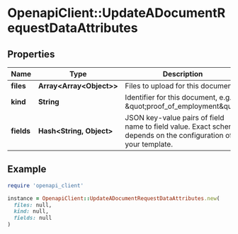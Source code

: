 # OpenapiClient::UpdateADocumentRequestDataAttributes

## Properties

| Name | Type | Description | Notes |
| ---- | ---- | ----------- | ----- |
| **files** | **Array&lt;Array&lt;Object&gt;&gt;** | Files to upload for this document. | [optional] |
| **kind** | **String** | Identifier for this document, e.g. \&quot;proof_of_employment\&quot; | [optional] |
| **fields** | **Hash&lt;String, Object&gt;** | JSON key-value pairs of field name to field value. Exact schema depends on the configuration of your template. | [optional] |

## Example

```ruby
require 'openapi_client'

instance = OpenapiClient::UpdateADocumentRequestDataAttributes.new(
  files: null,
  kind: null,
  fields: null
)
```

